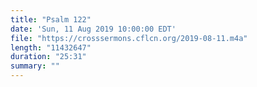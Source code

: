 ```yaml
---
title: "Psalm 122"
date: 'Sun, 11 Aug 2019 10:00:00 EDT'
file: "https://crosssermons.cflcn.org/2019-08-11.m4a"
length: "11432647"
duration: "25:31"
summary: ""
---
```

